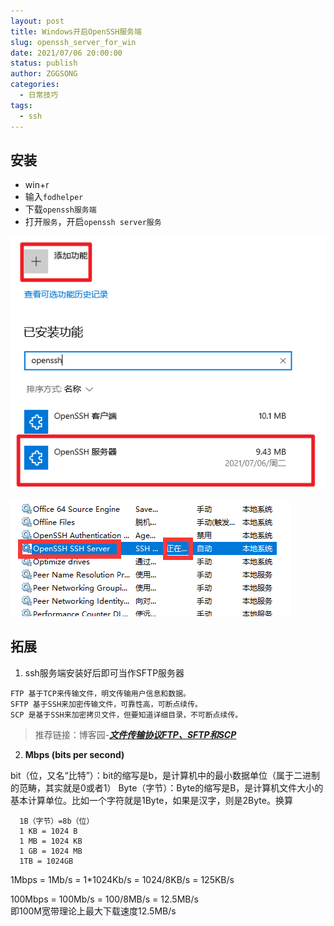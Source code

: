 ```yaml
---
layout: post
title: Windows开启OpenSSH服务端
slug: openssh_server_for_win
date: 2021/07/06 20:00:00
status: publish
author: ZGGSONG
categories: 
  - 日常技巧
tags: 
  - ssh
---
```


## 安装

- win+r
- 输入`fodhelper`
- 下载`openssh服务端`
- 打开`服务`，开启`openssh server服务`

![](./img/openssh1.png)

![](./img/openssh2.png)

## 拓展

1. ssh服务端安装好后即可当作SFTP服务器

```
FTP 基于TCP来传输文件，明文传输用户信息和数据。
SFTP 基于SSH来加密传输文件，可靠性高，可断点续传。
SCP 是基于SSH来加密拷贝文件，但要知道详细目录，不可断点续传。
```

> 推荐链接：博客园-[***文件传输协议FTP、SFTP和SCP***](https://www.cnblogs.com/xingxia/p/system_ftp.html)

2. **Mbps (bits per second)**

bit（位，又名“比特”）：bit的缩写是b，是计算机中的最小数据单位（属于二进制的范畴，其实就是0或者1）
Byte（字节）：Byte的缩写是B，是计算机文件大小的基本计算单位。比如一个字符就是1Byte，如果是汉字，则是2Byte。换算
```
  1B（字节）=8b（位）
  1 KB = 1024 B
  1 MB = 1024 KB
  1 GB = 1024 MB
  1TB = 1024GB
```


1Mbps = 1Mb/s = 1*1024Kb/s = 1024/8KB/s = 125KB/s    


100Mbps = 100Mb/s = 100/8MB/s = 12.5MB/s  
即100M宽带理论上最大下载速度12.5MB/s